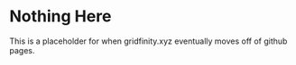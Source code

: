 # Nothing Here

This is a placeholder for when gridfinity.xyz eventually moves off of github pages.
